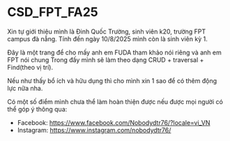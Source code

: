 # CSD_FPT_FA25

Xin tự giới thiệu mình là Đinh Quốc Trường, sinh viên k20, trường FPT campus đà nẵng. Tính đến ngày 10/8/2025 mình còn là sinh viên kỳ 1.

Đây là một trang để cho mấy anh em FUDA tham khảo nói riêng và anh em FPT nói chung 
Trong đấy mình sẽ làm theo dạng CRUD + traversal + Find(theo vị trí). 

Nếu như thấy bổ ích và hữu dụng thì cho mình xin 1 sao để có thêm động lực nữa nha.


Có một số điểm mình chưa thể làm hoàn thiện được nếu được mọi người có thể góp ý thông qua:
- Facebook: https://www.facebook.com/Nobodydtr76/?locale=vi_VN
- Instagram: https://www.instagram.com/nobodydtr76/